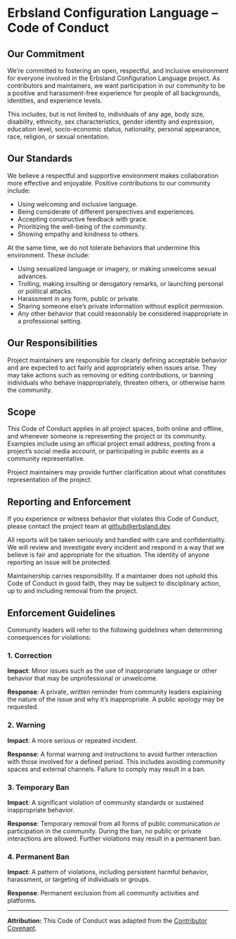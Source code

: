 # Erbsland Configuration Language – Code of Conduct

## Our Commitment

We’re committed to fostering an open, respectful, and inclusive environment for everyone involved in the Erbsland Configuration Language project. As contributors and maintainers, we want participation in our community to be a positive and harassment-free experience for people of all backgrounds, identities, and experience levels.

This includes, but is not limited to, individuals of any age, body size, disability, ethnicity, sex characteristics, gender identity and expression, education level, socio-economic status, nationality, personal appearance, race, religion, or sexual orientation.

## Our Standards

We believe a respectful and supportive environment makes collaboration more effective and enjoyable. Positive contributions to our community include:

- Using welcoming and inclusive language.
- Being considerate of different perspectives and experiences.
- Accepting constructive feedback with grace.
- Prioritizing the well-being of the community.
- Showing empathy and kindness to others.

At the same time, we do not tolerate behaviors that undermine this environment. These include:

- Using sexualized language or imagery, or making unwelcome sexual advances.
- Trolling, making insulting or derogatory remarks, or launching personal or political attacks.
- Harassment in any form, public or private.
- Sharing someone else’s private information without explicit permission.
- Any other behavior that could reasonably be considered inappropriate in a professional setting.

## Our Responsibilities

Project maintainers are responsible for clearly defining acceptable behavior and are expected to act fairly and appropriately when issues arise. They may take actions such as removing or editing contributions, or banning individuals who behave inappropriately, threaten others, or otherwise harm the community.

## Scope

This Code of Conduct applies in all project spaces, both online and offline, and whenever someone is representing the project or its community. Examples include using an official project email address, posting from a project’s social media account, or participating in public events as a community representative.

Project maintainers may provide further clarification about what constitutes representation of the project.

## Reporting and Enforcement

If you experience or witness behavior that violates this Code of Conduct, please contact the project team at [github@erbsland.dev](mailto:github@erbsland.dev).

All reports will be taken seriously and handled with care and confidentiality. We will review and investigate every incident and respond in a way that we believe is fair and appropriate for the situation. The identity of anyone reporting an issue will be protected.

Maintainership carries responsibility. If a maintainer does not uphold this Code of Conduct in good faith, they may be subject to disciplinary action, up to and including removal from the project.

## Enforcement Guidelines

Community leaders will refer to the following guidelines when determining consequences for violations:

### 1. Correction

**Impact**: Minor issues such as the use of inappropriate language or other behavior that may be unprofessional or unwelcome.

**Response**: A private, written reminder from community leaders explaining the nature of the issue and why it’s inappropriate. A public apology may be requested.

### 2. Warning

**Impact**: A more serious or repeated incident.

**Response**: A formal warning and instructions to avoid further interaction with those involved for a defined period. This includes avoiding community spaces and external channels. Failure to comply may result in a ban.

### 3. Temporary Ban

**Impact**: A significant violation of community standards or sustained inappropriate behavior.

**Response**: Temporary removal from all forms of public communication or participation in the community. During the ban, no public or private interactions are allowed. Further violations may result in a permanent ban.

### 4. Permanent Ban

**Impact**: A pattern of violations, including persistent harmful behavior, harassment, or targeting of individuals or groups.

**Response**: Permanent exclusion from all community activities and platforms.

---

**Attribution:** This Code of Conduct was adapted from the [Contributor Covenant](https://www.contributor-covenant.org).


